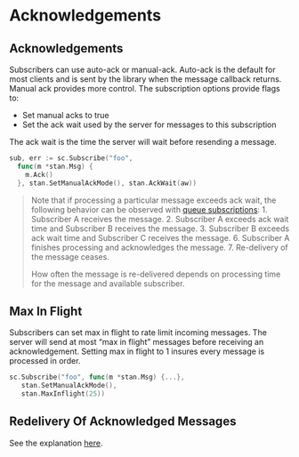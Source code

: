 # Acknowledgements

## Acknowledgements

Subscribers can use auto-ack or manual-ack. Auto-ack is the default for most clients and is sent by the library when the message callback returns. Manual ack provides more control. The subscription options provide flags to:

* Set manual acks to true
* Set the ack wait used by the server for messages to this subscription

The ack wait is the time the server will wait before resending a message.

```go
sub, err := sc.Subscribe("foo",
  func(m *stan.Msg) {
    m.Ack()
  }, stan.SetManualAckMode(), stan.AckWait(aw))
```

> Note that if processing a particular message exceeds ack wait, the following behavior can be observed with [queue subscriptions](queues.md): 1. Subscriber A receives the message. 2. Subscriber A exceeds ack wait time and Subscriber B receives the message. 3. Subscriber B exceeds ack wait time and Subscriber C receives the message. 6. Subscriber A finishes processing and acknowledges the message. 7. Re-delivery of the message ceases.
>
> How often the message is re-delivered depends on processing time for the message and available subscriber.

## Max In Flight

Subscribers can set max in flight to rate limit incoming messages. The server will send at most “max in flight” messages before receiving an acknowledgement. Setting max in flight to 1 insures every message is processed in order.

```go
sc.Subscribe("foo", func(m *stan.Msg) {...},
   stan.SetManualAckMode(),
   stan.MaxInflight(25))
```

## Redelivery Of Acknowledged Messages

See the explanation [here](../nats-streaming-concepts/channels/subscriptions/redelivery.md#redelivery-of-acknowledged-messages).